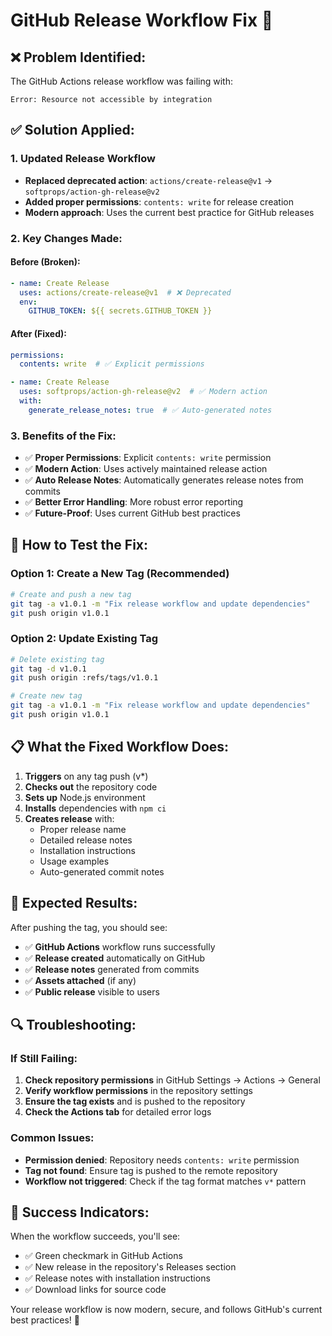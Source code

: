 # GitHub Release Workflow Fix 🔧

## ❌ **Problem Identified:**
The GitHub Actions release workflow was failing with:
```
Error: Resource not accessible by integration
```

## ✅ **Solution Applied:**

### 1. **Updated Release Workflow**
- **Replaced deprecated action**: `actions/create-release@v1` → `softprops/action-gh-release@v2`
- **Added proper permissions**: `contents: write` for release creation
- **Modern approach**: Uses the current best practice for GitHub releases

### 2. **Key Changes Made:**

#### **Before (Broken):**
```yaml
- name: Create Release
  uses: actions/create-release@v1  # ❌ Deprecated
  env:
    GITHUB_TOKEN: ${{ secrets.GITHUB_TOKEN }}
```

#### **After (Fixed):**
```yaml
permissions:
  contents: write  # ✅ Explicit permissions

- name: Create Release
  uses: softprops/action-gh-release@v2  # ✅ Modern action
  with:
    generate_release_notes: true  # ✅ Auto-generated notes
```

### 3. **Benefits of the Fix:**
- ✅ **Proper Permissions**: Explicit `contents: write` permission
- ✅ **Modern Action**: Uses actively maintained release action
- ✅ **Auto Release Notes**: Automatically generates release notes from commits
- ✅ **Better Error Handling**: More robust error reporting
- ✅ **Future-Proof**: Uses current GitHub best practices

## 🚀 **How to Test the Fix:**

### **Option 1: Create a New Tag (Recommended)**
```bash
# Create and push a new tag
git tag -a v1.0.1 -m "Fix release workflow and update dependencies"
git push origin v1.0.1
```

### **Option 2: Update Existing Tag**
```bash
# Delete existing tag
git tag -d v1.0.1
git push origin :refs/tags/v1.0.1

# Create new tag
git tag -a v1.0.1 -m "Fix release workflow and update dependencies"
git push origin v1.0.1
```

## 📋 **What the Fixed Workflow Does:**

1. **Triggers** on any tag push (v*)
2. **Checks out** the repository code
3. **Sets up** Node.js environment
4. **Installs** dependencies with `npm ci`
5. **Creates release** with:
   - Proper release name
   - Detailed release notes
   - Installation instructions
   - Usage examples
   - Auto-generated commit notes

## 🎯 **Expected Results:**

After pushing the tag, you should see:
- ✅ **GitHub Actions** workflow runs successfully
- ✅ **Release created** automatically on GitHub
- ✅ **Release notes** generated from commits
- ✅ **Assets attached** (if any)
- ✅ **Public release** visible to users

## 🔍 **Troubleshooting:**

### **If Still Failing:**
1. **Check repository permissions** in GitHub Settings → Actions → General
2. **Verify workflow permissions** in the repository settings
3. **Ensure the tag exists** and is pushed to the repository
4. **Check the Actions tab** for detailed error logs

### **Common Issues:**
- **Permission denied**: Repository needs `contents: write` permission
- **Tag not found**: Ensure tag is pushed to the remote repository
- **Workflow not triggered**: Check if the tag format matches `v*` pattern

## 🎉 **Success Indicators:**

When the workflow succeeds, you'll see:
- ✅ Green checkmark in GitHub Actions
- ✅ New release in the repository's Releases section
- ✅ Release notes with installation instructions
- ✅ Download links for source code

Your release workflow is now modern, secure, and follows GitHub's current best practices! 🚀
